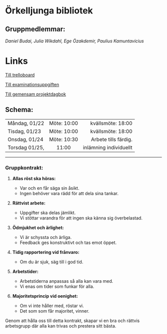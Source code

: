 # Örkelljunga bibliotek 

## Gruppmedlemmar: 

_Daniel Budai, Julia Wikdahl, Ege Özakdemir, Paulius Kamuntavicius_

# Links

[Till trelloboard](https://trello.com/b/SS9V9Mq1/%C3%B6rkelljunga-bibliotek-daniel-budai-julia-wikdal-ege-%C3%B6zakdemir-paulius-kamuntavicius)

[Till examinationsuppgiften](https://gist.github.com/Andreas-Zocom/a3f71b4ead8f7260a9066888313bbb40)

[Till gemensam projektdagbok](https://gist.github.com/daniel-budai/2b9faefa67cf765f77612bbf66c2c776)


## Schema:

|       |           |   |
| ------------- |:-------------:| -----:|
| Måndag, 01/22      | Möte: 10:00 | kvällsmöte: 18:00 |
| Tisdag, 01/23     | Möte: 10:00      | kvällsmöte: 18:00  |
| Onsdag, 01/24 | Möte: 10:30     | Arbete tills färdig. |
| Torsdag 01/25,    | 11:00 | inlämning individuellt |

___

### Gruppkontrakt: 

1. **Allas röst ska höras:**
   - Var och en får säga sin åsikt.
   - Ingen behöver vara rädd för att dela sina tankar.

2. **Rättvist arbete:**
   - Uppgifter ska delas jämlikt.
   - Vi stöttar varandra för att ingen ska känna sig överbelastad.

3. **Ödmjukhet och ärlighet:**
   - Vi är schyssta och ärliga.
   - Feedback ges konstruktivt och tas emot öppet.

4. **Tidig rapportering vid frånvaro:**
   - Om du är sjuk, säg till i god tid.

5. **Arbetstider:**
   - Arbetstiderna anpassas så alla kan vara med.
   - Vi enas om tider som funkar för alla.

6. **Majoritetsprincip vid oenighet:**
   - Om vi inte håller med, röstar vi.
   - Det som som får majoritet, vinner.

Genom att hålla oss till detta kontrakt, skapar vi en bra och rättvis arbetsgrupp där alla kan trivas och prestera sitt bästa.
